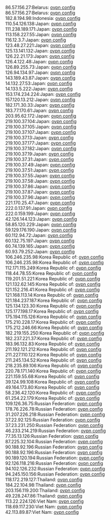 86.57.156.27:Belarus: [ovpn config](vpn/86_57_156_27.ovpn)  
86.57.156.27:Belarus: [ovpn config](vpn/86_57_156_27.ovpn)  
182.8.194.98:Indonesia: [ovpn config](vpn/182_8_194_98.ovpn)  
110.54.126.138:Japan: [ovpn config](vpn/110_54_126_138.ovpn)  
111.238.189.171:Japan: [ovpn config](vpn/111_238_189_171.ovpn)  
113.158.227.55:Japan: [ovpn config](vpn/113_158_227_55.ovpn)  
116.12.3.7:Japan: [ovpn config](vpn/116_12_3_7.ovpn)  
123.48.27.221:Japan: [ovpn config](vpn/123_48_27_221.ovpn)  
125.13.141.132:Japan: [ovpn config](vpn/125_13_141_132.ovpn)  
126.22.21.173:Japan: [ovpn config](vpn/126_22_21_173.ovpn)  
126.4.122.48:Japan: [ovpn config](vpn/126_4_122_48.ovpn)  
126.89.255.73:Japan: [ovpn config](vpn/126_89_255_73.ovpn)  
126.94.134.97:Japan: [ovpn config](vpn/126_94_134_97.ovpn)  
143.189.43.87:Japan: [ovpn config](vpn/143_189_43_87.ovpn)  
14.132.27.53:Japan: [ovpn config](vpn/14_132_27_53.ovpn)  
14.133.5.222:Japan: [ovpn config](vpn/14_133_5_222.ovpn)  
153.174.234.224:Japan: [ovpn config](vpn/153_174_234_224.ovpn)  
157.120.13.212:Japan: [ovpn config](vpn/157_120_13_212.ovpn)  
182.171.30.33:Japan: [ovpn config](vpn/182_171_30_33.ovpn)  
183.77.170.61:Japan: [ovpn config](vpn/183_77_170_61.ovpn)  
203.95.62.172:Japan: [ovpn config](vpn/203_95_62_172.ovpn)  
219.100.37.104:Japan: [ovpn config](vpn/219_100_37_104.ovpn)  
219.100.37.105:Japan: [ovpn config](vpn/219_100_37_105.ovpn)  
219.100.37.107:Japan: [ovpn config](vpn/219_100_37_107.ovpn)  
219.100.37.13:Japan: [ovpn config](vpn/219_100_37_13.ovpn)  
219.100.37.177:Japan: [ovpn config](vpn/219_100_37_177.ovpn)  
219.100.37.182:Japan: [ovpn config](vpn/219_100_37_182.ovpn)  
219.100.37.19:Japan: [ovpn config](vpn/219_100_37_19.ovpn)  
219.100.37.31:Japan: [ovpn config](vpn/219_100_37_31.ovpn)  
219.100.37.49:Japan: [ovpn config](vpn/219_100_37_49.ovpn)  
219.100.37.51:Japan: [ovpn config](vpn/219_100_37_51.ovpn)  
219.100.37.55:Japan: [ovpn config](vpn/219_100_37_55.ovpn)  
219.100.37.58:Japan: [ovpn config](vpn/219_100_37_58.ovpn)  
219.100.37.86:Japan: [ovpn config](vpn/219_100_37_86.ovpn)  
219.100.37.87:Japan: [ovpn config](vpn/219_100_37_87.ovpn)  
219.100.37.96:Japan: [ovpn config](vpn/219_100_37_96.ovpn)  
221.170.25.47:Japan: [ovpn config](vpn/221_170_25_47.ovpn)  
222.0.137.91:Japan: [ovpn config](vpn/222_0_137_91.ovpn)  
222.0.159.199:Japan: [ovpn config](vpn/222_0_159_199.ovpn)  
42.126.144.123:Japan: [ovpn config](vpn/42_126_144_123.ovpn)  
58.85.120.229:Japan: [ovpn config](vpn/58_85_120_229.ovpn)  
59.129.176.190:Japan: [ovpn config](vpn/59_129_176_190.ovpn)  
60.112.94.72:Japan: [ovpn config](vpn/60_112_94_72.ovpn)  
60.132.75.197:Japan: [ovpn config](vpn/60_132_75_197.ovpn)  
60.74.139.165:Japan: [ovpn config](vpn/60_74_139_165.ovpn)  
60.93.79.252:Japan: [ovpn config](vpn/60_93_79_252.ovpn)  
106.246.235.98:Korea Republic of: [ovpn config](vpn/106_246_235_98.ovpn)  
106.246.235.98:Korea Republic of: [ovpn config](vpn/106_246_235_98.ovpn)  
112.171.115.249:Korea Republic of: [ovpn config](vpn/112_171_115_249.ovpn)  
118.44.78.55:Korea Republic of: [ovpn config](vpn/118_44_78_55.ovpn)  
119.201.51.221:Korea Republic of: [ovpn config](vpn/119_201_51_221.ovpn)  
121.132.62.145:Korea Republic of: [ovpn config](vpn/121_132_62_145.ovpn)  
121.152.216.41:Korea Republic of: [ovpn config](vpn/121_152_216_41.ovpn)  
121.168.113.14:Korea Republic of: [ovpn config](vpn/121_168_113_14.ovpn)  
121.184.237.187:Korea Republic of: [ovpn config](vpn/121_184_237_187.ovpn)  
125.134.123.30:Korea Republic of: [ovpn config](vpn/125_134_123_30.ovpn)  
125.177.198.17:Korea Republic of: [ovpn config](vpn/125_177_198_17.ovpn)  
175.194.115.126:Korea Republic of: [ovpn config](vpn/175_194_115_126.ovpn)  
175.210.228.17:Korea Republic of: [ovpn config](vpn/175_210_228_17.ovpn)  
175.212.246.66:Korea Republic of: [ovpn config](vpn/175_212_246_66.ovpn)  
182.219.155.250:Korea Republic of: [ovpn config](vpn/182_219_155_250.ovpn)  
182.237.221.37:Korea Republic of: [ovpn config](vpn/182_237_221_37.ovpn)  
183.96.132.83:Korea Republic of: [ovpn config](vpn/183_96_132_83.ovpn)  
211.192.121.212:Korea Republic of: [ovpn config](vpn/211_192_121_212.ovpn)  
211.227.110.122:Korea Republic of: [ovpn config](vpn/211_227_110_122.ovpn)  
211.245.134.52:Korea Republic of: [ovpn config](vpn/211_245_134_52.ovpn)  
218.235.89.106:Korea Republic of: [ovpn config](vpn/218_235_89_106.ovpn)  
220.78.171.140:Korea Republic of: [ovpn config](vpn/220_78_171_140.ovpn)  
221.159.55.68:Korea Republic of: [ovpn config](vpn/221_159_55_68.ovpn)  
39.124.99.108:Korea Republic of: [ovpn config](vpn/39_124_99_108.ovpn)  
49.164.173.80:Korea Republic of: [ovpn config](vpn/49_164_173_80.ovpn)  
58.236.42.120:Korea Republic of: [ovpn config](vpn/58_236_42_120.ovpn)  
61.254.22.179:Korea Republic of: [ovpn config](vpn/61_254_22_179.ovpn)  
109.126.36.75:Russian Federation: [ovpn config](vpn/109_126_36_75.ovpn)  
178.76.226.78:Russian Federation: [ovpn config](vpn/178_76_226_78.ovpn)  
31.207.226.218:Russian Federation: [ovpn config](vpn/31_207_226_218.ovpn)  
37.22.92.125:Russian Federation: [ovpn config](vpn/37_22_92_125.ovpn)  
37.23.231.250:Russian Federation: [ovpn config](vpn/37_23_231_250.ovpn)  
46.233.214.219:Russian Federation: [ovpn config](vpn/46_233_214_219.ovpn)  
77.35.13.126:Russian Federation: [ovpn config](vpn/77_35_13_126.ovpn)  
87.225.32.104:Russian Federation: [ovpn config](vpn/87_225_32_104.ovpn)  
90.188.92.196:Russian Federation: [ovpn config](vpn/90_188_92_196.ovpn)  
90.188.92.196:Russian Federation: [ovpn config](vpn/90_188_92_196.ovpn)  
90.189.120.194:Russian Federation: [ovpn config](vpn/90_189_120_194.ovpn)  
92.126.118.216:Russian Federation: [ovpn config](vpn/92_126_118_216.ovpn)  
94.102.126.232:Russian Federation: [ovpn config](vpn/94_102_126_232.ovpn)  
94.245.150.156:Russian Federation: [ovpn config](vpn/94_245_150_156.ovpn)  
118.172.219.127:Thailand: [ovpn config](vpn/118_172_219_127.ovpn)  
184.22.104.98:Thailand: [ovpn config](vpn/184_22_104_98.ovpn)  
203.156.119.200:Thailand: [ovpn config](vpn/203_156_119_200.ovpn)  
49.228.247.86:Thailand: [ovpn config](vpn/49_228_247_86.ovpn)  
113.22.224.126:Viet Nam: [ovpn config](vpn/113_22_224_126.ovpn)  
118.69.117.230:Viet Nam: [ovpn config](vpn/118_69_117_230.ovpn)  
42.113.89.87:Viet Nam: [ovpn config](vpn/42_113_89_87.ovpn)  
